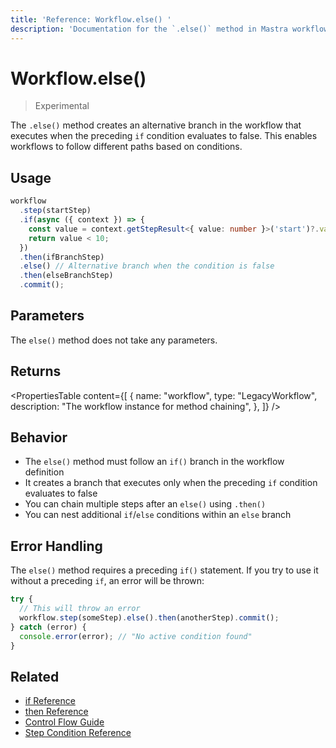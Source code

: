 ```yaml
---
title: 'Reference: Workflow.else() '
description: 'Documentation for the `.else()` method in Mastra workflows, which creates an alternative branch when an if condition is false.'
---
```


# Workflow.else()

> Experimental

The `.else()` method creates an alternative branch in the workflow that executes when the preceding `if` condition evaluates to false. This enables workflows to follow different paths based on conditions.

## Usage

```typescript copy showLineNumbers
workflow
  .step(startStep)
  .if(async ({ context }) => {
    const value = context.getStepResult<{ value: number }>('start')?.value;
    return value < 10;
  })
  .then(ifBranchStep)
  .else() // Alternative branch when the condition is false
  .then(elseBranchStep)
  .commit();
```

## Parameters

The `else()` method does not take any parameters.

## Returns

<PropertiesTable
content={[
{
name: "workflow",
type: "LegacyWorkflow",
description: "The workflow instance for method chaining",
},
]}
/>

## Behavior

- The `else()` method must follow an `if()` branch in the workflow definition
- It creates a branch that executes only when the preceding `if` condition evaluates to false
- You can chain multiple steps after an `else()` using `.then()`
- You can nest additional `if`/`else` conditions within an `else` branch

## Error Handling

The `else()` method requires a preceding `if()` statement. If you try to use it without a preceding `if`, an error will be thrown:

```typescript
try {
  // This will throw an error
  workflow.step(someStep).else().then(anotherStep).commit();
} catch (error) {
  console.error(error); // "No active condition found"
}
```

## Related

- [if Reference](./if)
- [then Reference](./then)
- [Control Flow Guide](../../docs/workflows-legacy/control-flow)
- [Step Condition Reference](./step-condition)

